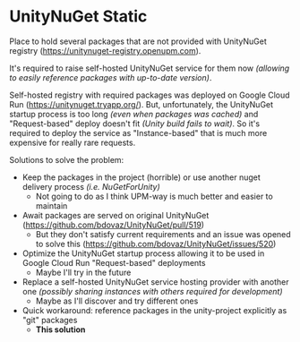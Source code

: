 # UnityNuGet Static

Place to hold several packages that are not provided with UnityNuGet registry (https://unitynuget-registry.openupm.com).

It's required to raise self-hosted UnityNuGet service for them now _(allowing to easily reference packages with up-to-date version)_.

Self-hosted registry with required packages was deployed on Google Cloud Run (https://unitynuget.tryapp.org/). But, unfortunately, the UnityNuGet startup process is too long _(even when packages was cached)_ and "Request-based" deploy doesn't fit _(Unity build fails to wait)_. So it's required to deploy the service as "Instance-based" that is much more expensive for really rare requests.

Solutions to solve the problem:
* Keep the packages in the project (horrible) or use another nuget delivery process _(i.e. NuGetForUnity)_
  * Not going to do as I think UPM-way is much better and easier to maintain
* Await packages are served on original UnityNuGet (https://github.com/bdovaz/UnityNuGet/pull/519)
  * But they don't satisfy current requirements and an issue was opened to solve this (https://github.com/bdovaz/UnityNuGet/issues/520)
* Optimize the UnityNuGet startup process allowing it to be used in Google Cloud Run "Request-based" deployments
  * Maybe I'll try in the future
* Replace a self-hosted UnityNuGet service hosting provider with another one _(possibly sharing instances with others required for development)_
  * Maybe as I'll discover and try different ones
* Quick workaround: reference packages in the unity-project explicitly as "git" packages
  * **This solution**
